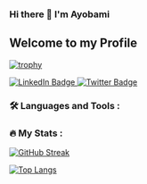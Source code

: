 ### Hi there 👋 I'm Ayobami
## Welcome to my Profile


[![trophy](https://github-profile-trophy.vercel.app/?username=roybylon)](https://github.com/ryo-ma/github-profile-trophy)

<img src="https://komarev.com/ghpvc/?username=roybylon&style=flat-square&color=blue" alt=""/>
<div id="badges">
  <a href="https://www.linkedin.com/m/in/ayobamitewogbade">
    <img src="https://img.shields.io/badge/LinkedIn-blue?style=for-the-badge&logo=linkedin&logoColor=white" alt="LinkedIn Badge"/>
  </a>
  <a href="https://twitter.com/Compiler0011">
    <img src="https://img.shields.io/badge/Twitter-blue?style=for-the-badge&logo=twitter&logoColor=white" alt="Twitter Badge"/>
  </a>
</div>

### :hammer_and_wrench: Languages and Tools :




### :fire: My Stats :
[![GitHub Streak](http://github-readme-streak-stats.herokuapp.com?user=roybylon&theme=dark&background=000000)](https://git.io/streak-stats)


[![Top Langs](https://github-readme-stats.vercel.app/api/top-langs/?username=roybylon&layout=compact&theme=vision-friendly-dark)](https://github.com/anuraghazra/github-readme-stats)

<!--
**roybylon/roybylon** is a ✨ _special_ ✨ repository because its `README.md` (this file) appears on your GitHub profile.


Here are some ideas to get you started:

- 🔭 I’m currently working on ...
- 🌱 I’m currently learning ...
- 👯 I’m looking to collaborate on ...
- 🤔 I’m looking for help with ...
- 💬 Ask me about ...
- 📫 How to reach me: ...
- 😄 Pronouns: ...
- ⚡ Fun fact: ...
-->
